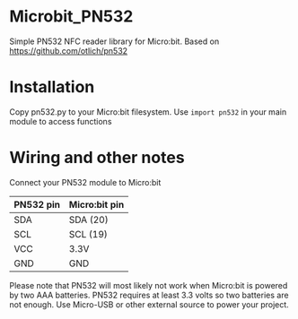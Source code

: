 # Microbit_PN532
Simple PN532 NFC reader library for Micro:bit. 
Based on https://github.com/otlich/pn532

# Installation
Copy pn532.py to your Micro:bit filesystem. Use `import pn532` in your main module to access functions

# Wiring and other notes
Connect your PN532 module to Micro:bit

PN532 pin | Micro:bit pin
----------|--------------
SDA|SDA (20)
SCL|SCL (19)
VCC|3.3V
GND|GND

Please note that PN532 will most likely not work when Micro:bit is powered by two AAA batteries. PN532 requires at least 3.3 volts so two batteries are not enough. Use Micro-USB or other external source to power your project.
